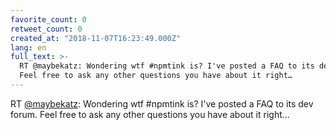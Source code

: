 ```yaml
---
favorite_count: 0
retweet_count: 0
created_at: "2018-11-07T16:23:49.000Z"
lang: en
full_text: >-
  RT @maybekatz: Wondering wtf #npmtink is? I've posted a FAQ to its dev forum.
  Feel free to ask any other questions you have about it right…
---
```


RT [@maybekatz](https://twitter.com/maybekatz): Wondering wtf #npmtink is? I've
posted a FAQ to its dev forum. Feel free to ask any other questions you have
about it right…
